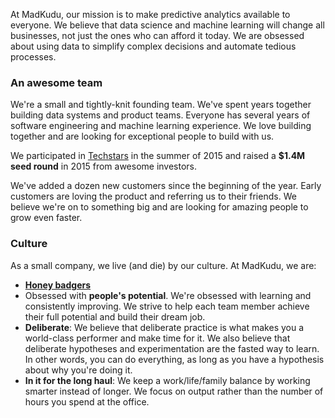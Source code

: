 At MadKudu, our mission is to make predictive analytics available to everyone. We believe that data science and machine learning will change all businesses, not just the ones who can afford it today. We are obsessed about using data to simplify complex decisions and automate tedious processes.

### An awesome team

We're a small and tightly-knit founding team. We've spent years together building data systems and product teams. Everyone has several years of software engineering and machine learning experience. We love building together and are looking for exceptional people to build with us.

We participated in [Techstars](http://www.techstars.com') in the summer of 2015 and raised a **$1.4M seed round** in 2015 from awesome investors.

We've added a dozen new customers since the beginning of the year. Early customers are loving the product and referring us to their friends. We believe we're on to something big and are looking for amazing people to grow even faster.

### Culture

As a small company, we live (and die) by our culture. At MadKudu, we are:

* **[Honey badgers](https://www.youtube.com/watch?v=4r7wHMg5Yjg)**
* Obsessed with **people's potential**. We're obsessed with learning and consistently improving. We strive to help each team member achieve their full potential and build their dream job.
* **Deliberate**: We believe that deliberate practice is what makes you a world-class performer and make time for it. We also believe that deliberate hypotheses and experimentation are the fasted way to learn. In other words, you can do everything, as long as you have a hypothesis about why you're doing it.
* **In it for the long haul**: We keep a work/life/family balance by working smarter instead of longer. We focus on output rather than the number of hours you spend at the office.
